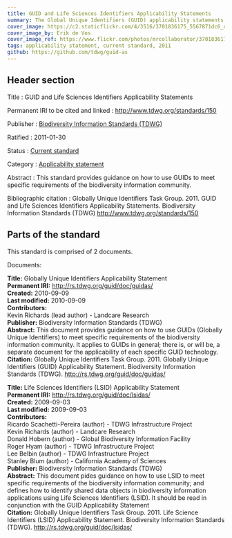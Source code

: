 ```yaml
---
title: GUID and Life Sciences Identifiers Applicability Statements
summary: The Global Unique Identifiers (GUID) applicability statements consist of an applicability statement on the use of GUIDs for the biodiversity information community in general ([Richards 2010]({static}tdwg_guid_applicability_statement.pdf)) and the use of Life Science Identifiers (LSID) in specific ([Pereira et al. 2009]({static}tdwg_lsid_applicability_statement.pdf)).
cover_image: https://c2.staticflickr.com/4/3516/3701836175_5567871dc6_o.jpg
cover_image_by: Erik de Vos
cover_image_ref: https://www.flickr.com/photos/mrcollaborator/3701836175
tags: applicability statement, current standard, 2011
github: https://github.com/tdwg/guid-as
---
```


## Header section

Title
: GUID and Life Sciences Identifiers Applicability Statements

Permanent IRI to be cited and linked
: <http://www.tdwg.org/standards/150>

Publisher
: [Biodiversity Information Standards (TDWG)](https://www.tdwg.org/)

Ratified
: 2011-01-30

Status
: [Current standard](https://www.tdwg.org/standards/status-and-categories/)

Category
: [Applicability statement](https://www.tdwg.org/standards/status-and-categories/)

Abstract
: This standard provides guidance on how to use GUIDs to meet specific requirements of the biodiversity information community.

Bibliographic citation
: Globally Unique Identifiers Task Group. 2011. GUID and Life Sciences Identifiers Applicability Statements. Biodiversity Information Standards (TDWG) http://www.tdwg.org/standards/150

## Parts of the standard

This standard is comprised of 2 documents. 

Documents:

**Title:** Globally Unique Identifiers Applicability Statement\
**Permanent IRI:** <a href="https://github.com/tdwg/guid-as/blob/master/guid/applicability_statement.doc">http://rs.tdwg.org/guid/doc/guidas/</a>\
**Created:** 2010-09-09\
**Last modified:** 2010-09-09\
**Contributors:**\
Kevin Richards (lead author) - Landcare Research\
**Publisher:** Biodiversity Information Standards (TDWG)\
**Abstract:** This document provides guidance on how to use GUIDs (Globally Unique Identifiers) to meet specific requirements of the biodiversity information community.  It applies to GUIDs in general; there is, or will be, a separate document for the applicability of each specific GUID technology.\
**Citation:** Globally Unique Identifiers Task Group. 2011. Globally Unique Identifiers (GUID) Applicability Statement. Biodiversity Information Standards (TDWG). http://rs.tdwg.org/guid/doc/guidas/

**Title:** Life Sciences Identifiers (LSID) Applicability Statement\
**Permanent IRI:** <a href="https://github.com/tdwg/guid-as/blob/master/guid/applicability_statement.doc">http://rs.tdwg.org/guid/doc/lsidas/</a>\
**Created:** 2009-09-03\
**Last modified:** 2009-09-03\
**Contributors:**\
Ricardo Scachetti-Pereira (author) - TDWG Infrastructure Project\
Kevin Richards (author) - Landcare Research\
Donald Hobern (author) - Global Biodiversity Information Facility\
Roger Hyam (author) - TDWG Infrastructure Project\
Lee Belbin (author) - TDWG Infrastructure Project\
Stanley Blum (author) - California Academy of Sciences\
**Publisher:** Biodiversity Information Standards (TDWG)\
**Abstract:** This document pides guidance on how to use LSID to meet specific requirements of the biodiversity information community; and defines how to identify shared data objects in biodiversity information applications using Life Sciences Identifiers (LSID). It should be read in conjunction with the GUID Applicability Statement\
**Citation:** Globally Unique Identifiers Task Group. 2011. Life Science Identifiers (LSID) Applicability Statement. Biodiversity Information Standards (TDWG). http://rs.tdwg.org/guid/doc/lsidas/


